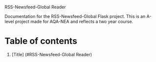 RSS-Newsfeed-Global Reader 

Documentation for the RSS-Newsfeed-Global Flask project. This is an A-level project made for AQA-NEA and reflects a two year course.


# Table of contents
1. [Title] (#RSS-Newsfeed-Global Reader)
